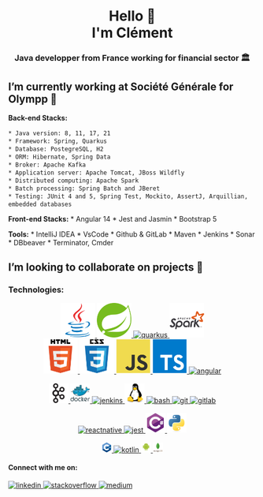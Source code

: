 <h1 align="center">Hello 👋<br>I'm Clément</h1>
<h3 align="center">Java developper from France working for financial sector 🏛️</h3>

## I’m currently working at **Société Générale** for Olympp 🏺

**Back-end Stacks:**

    * Java version: 8, 11, 17, 21
    * Framework: Spring, Quarkus
    * Database: PostegreSQL, H2
    * ORM: Hibernate, Spring Data
    * Broker: Apache Kafka
    * Application server: Apache Tomcat, JBoss Wildfly
    * Distributed computing: Apache Spark
    * Batch processing: Spring Batch and JBeret
    * Testing: JUnit 4 and 5, Spring Test, Mockito, AssertJ, Arquillian, embedded databases
    
**Front-end Stacks:**
    * Angular 14
    * Jest and Jasmin
    * Bootstrap 5
        
**Tools:**
    * IntelliJ IDEA
    * VsCode
    * Github & GitLab 
    * Maven
    * Jenkins
    * Sonar
    * DBbeaver
    * Terminator, Cmder

## I’m looking to collaborate on projects 🚀 

<div align="left">

<h3 align="left">Technologies:</h3>

<div align="center"> 
    <a href="https://www.java.com" target="_blank" rel="noreferrer"> 
        <img src="https://raw.githubusercontent.com/devicons/devicon/master/icons/java/java-original.svg" alt="java" width="70" height="70"/> 
    </a>
    <a href="https://spring.io" target="_blank" rel="noreferrer"> 
        <img src="https://github.com/devicons/devicon/blob/master/icons/spring/spring-original.svg" alt="spring" alt="typescript" width="70" height="70"/> 
    </a> 
    <a href="https://quarkus.io" target="_blank" rel="noreferrer"> 
        <img src="https://design.jboss.org/quarkus/logo/final/SVG/quarkus_icon_rgb_default.svg" alt="quarkus" width="70" height="70"/> 
    </a> 
    <a href="https://spark.apache.org" target="_blank" rel="noreferrer"> 
        <img src="https://raw.githubusercontent.com/devicons/devicon/master/icons/apachespark/apachespark-original-wordmark.svg" alt="spark" width="70" height="70"/> 
    </a> 
</div>


<div align="center"> 
    <a href="https://www.w3.org/html/" target="_blank" rel="noreferrer"> 
        <img src="https://raw.githubusercontent.com/devicons/devicon/master/icons/html5/html5-original-wordmark.svg" alt="html5" width="70" height="70"/> 
    </a> 
    <a href="https://www.w3schools.com/css/" target="_blank" rel="noreferrer"> 
        <img src="https://raw.githubusercontent.com/devicons/devicon/master/icons/css3/css3-original-wordmark.svg" alt="css3"" width="70" height="70"/> 
    </a>
    <a href="https://developer.mozilla.org/en-US/docs/Web/JavaScript" target="_blank" rel="noreferrer"> 
      <img src="https://raw.githubusercontent.com/devicons/devicon/master/icons/javascript/javascript-original.svg" alt="javascript" width="70" height="70"/> 
    </a>
    <a href="https://www.typescriptlang.org/" target="_blank" rel="noreferrer"> 
        <img src="https://raw.githubusercontent.com/devicons/devicon/master/icons/typescript/typescript-original.svg" alt="typescript" width="70" height="70"/> 
    </a> 
    <a href="https://angular.io" target="_blank" rel="noreferrer"> 
        <img src="https://angular.io/assets/images/logos/angular/angular.svg" alt="angular" width="70" height="70"/> 
    </a> 
</div>

<br>

<div align="center">
        <a href="https://kafka.apache.org" target="_blank" rel="noreferrer"> 
        <img src="https://github.com/devicons/devicon/blob/master/icons/apachekafka/apachekafka-original.svg" alt="kafka" width="40" height="40"/> 
    </a> 
    <a href="https://www.docker.com/" target="_blank" rel="noreferrer"> 
        <img src="https://raw.githubusercontent.com/devicons/devicon/master/icons/docker/docker-original-wordmark.svg" alt="docker" width="40" height="40"/> 
    </a> 
    <a href="https://www.jenkins.io" target="_blank" rel="noreferrer"> 
        <img src="https://www.vectorlogo.zone/logos/jenkins/jenkins-icon.svg" alt="jenkins" width="40" height="40"/> 
    </a> 
    <a href="https://www.linux.org/" target="_blank" rel="noreferrer"> 
        <img src="https://raw.githubusercontent.com/devicons/devicon/master/icons/linux/linux-original.svg" alt="linux" width="40" height="40"/> 
    </a> 
    <a href="https://www.gnu.org/software/bash/" target="_blank" rel="noreferrer"> 
        <img src="https://www.vectorlogo.zone/logos/gnu_bash/gnu_bash-icon.svg" alt="bash" width="40" height="40"/> 
    </a>
    <a href="https://git-scm.com/" target="_blank" rel="noreferrer"> 
        <img src="https://www.vectorlogo.zone/logos/git-scm/git-scm-icon.svg" alt="git" width="40" height="40"/> 
    </a> 
    <a href="https://about.gitlab.com/" target="_blank" rel="noreferrer"> 
        <img src="https://about.gitlab.com/images/press/logo/svg/gitlab-icon-rgb.svg" alt="gitlab" width="50" height="50"/> 
    </a> 
</div>

<br>

<div align="center"> 
    <a href="https://reactnative.dev/" target="_blank" rel="noreferrer"> 
        <img src="https://reactnative.dev/img/header_logo.svg" alt="reactnative" width="40" height="40"/> 
    </a>
    <a href="https://jestjs.io" target="_blank" rel="noreferrer"> 
        <img src="https://www.vectorlogo.zone/logos/jestjsio/jestjsio-icon.svg" alt="jest" width="40" height="40"/> 
    </a>
    <a href="https://www.w3schools.com/cs/" target="_blank" rel="noreferrer"> 
        <img src="https://raw.githubusercontent.com/devicons/devicon/master/icons/csharp/csharp-original.svg" alt="csharp" width="40" height="40"/> 
    </a> 
    <a href="https://www.python.org" target="_blank" rel="noreferrer"> 
        <img src="https://raw.githubusercontent.com/devicons/devicon/master/icons/python/python-original.svg" alt="python" width="40" height="40"/> 
    </a> 
</div>
<br>
<div align="center"> 
    <a href="https://www.w3schools.com/cpp/" target="_blank" rel="noreferrer"> 
        <img src="https://raw.githubusercontent.com/devicons/devicon/master/icons/cplusplus/cplusplus-original.svg" alt="cplusplus" width="20" height="20"/> 
    </a> 
    <a href="https://kotlinlang.org" target="_blank" rel="noreferrer"> 
        <img src="https://www.vectorlogo.zone/logos/kotlinlang/kotlinlang-icon.svg" alt="kotlin" width="20" height="20"/> 
    </a>
    <a href="https://developer.android.com" target="_blank" rel="noreferrer"> 
        <img src="https://raw.githubusercontent.com/devicons/devicon/master/icons/android/android-original-wordmark.svg" alt="android" width="20" height="20"/> 
    </a>
    <a href="https://www.mongodb.com/" target="_blank" rel="noreferrer"> 
        <img src="https://raw.githubusercontent.com/devicons/devicon/master/icons/mongodb/mongodb-original-wordmark.svg" alt="mongodb" width="20" height="20"/> 
    </a>
</div>

<h4 align="left">Connect with me on:</h3>

<a href="https://www.linkedin.com/in/cl%C3%A9ment-gibert-7012/">
    <img src="https://content.linkedin.com/content/dam/me/business/en-us/amp/brand-site/v2/bg/LI-Bug.svg.original.svg" alt="linkedin" width="60" height="60"/> 
</a>

<a href="https://stackoverflow.com/users/12138701/cl%c3%a9ment">
    <img src="https://upload.wikimedia.org/wikipedia/commons/thumb/e/ef/Stack_Overflow_icon.svg/768px-Stack_Overflow_icon.svg.png" alt="stackoverflow" width="60" height="60"/> 
</a>

<a href="https://medium.com/@c.gibertpro">
    <img src="https://markentier.tech/posts/2020/10/medium-icon-svg/medium.icon.ellipses.svg" alt="medium" width="100" height="40"/> 
</a>




